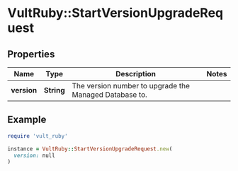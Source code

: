 # VultRuby::StartVersionUpgradeRequest

## Properties

| Name | Type | Description | Notes |
| ---- | ---- | ----------- | ----- |
| **version** | **String** | The version number to upgrade the Managed Database to. |  |

## Example

```ruby
require 'vult_ruby'

instance = VultRuby::StartVersionUpgradeRequest.new(
  version: null
)
```

